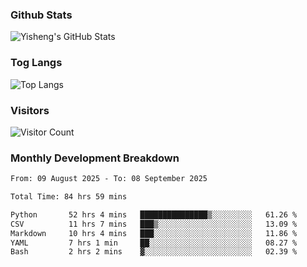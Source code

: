 ### Github Stats
![Yisheng's GitHub Stats](https://github-readme-stats-9qabuvhk1-gongyisheng.vercel.app/api?username=gongyisheng&count_private=true&show_icons=true)
### Tog Langs
![Top Langs](https://github-readme-stats-9qabuvhk1-gongyisheng.vercel.app/api/top-langs/?username=gongyisheng&layout=compact)
### Visitors
![Visitor Count](https://profile-counter.glitch.me/gongyisheng/count.svg)
### Monthly Development Breakdown
<!--START_SECTION:waka-->

```txt
From: 09 August 2025 - To: 08 September 2025

Total Time: 84 hrs 59 mins

Python       52 hrs 4 mins   ███████████████▒░░░░░░░░░   61.26 %
CSV          11 hrs 7 mins   ███▒░░░░░░░░░░░░░░░░░░░░░   13.09 %
Markdown     10 hrs 4 mins   ███░░░░░░░░░░░░░░░░░░░░░░   11.86 %
YAML         7 hrs 1 min     ██░░░░░░░░░░░░░░░░░░░░░░░   08.27 %
Bash         2 hrs 2 mins    ▓░░░░░░░░░░░░░░░░░░░░░░░░   02.39 %
```

<!--END_SECTION:waka-->
